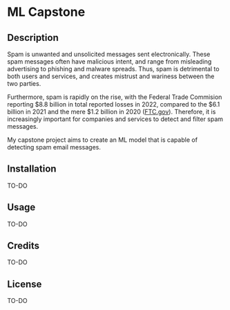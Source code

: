 # ML Capstone

## Description

Spam is unwanted and unsolicited messages sent electronically. These spam messages often have malicious intent, and range from misleading advertising to phishing and malware spreads. Thus, spam is detrimental to both users and services, and creates mistrust and wariness between the two parties. 

Furthermore, spam is rapidly on the rise, with the Federal Trade Commision reporting $8.8 billion in total reported losses in 2022, compared to the $6.1 billion in 2021 and the mere $1.2 billion in 2020 ([FTC.gov](https://www.ftc.gov/business-guidance/blog/2023/02/ftc-crunches-2022-numbers-see-where-scammers-continue-crunch-consumers)). Therefore, it is increasingly important for companies and services to detect and filter spam messages. 

My capstone project aims to create an ML model that is capable of detecting spam email messages.  

## Installation

TO-DO

## Usage

TO-DO

## Credits

TO-DO

## License
TO-DO
